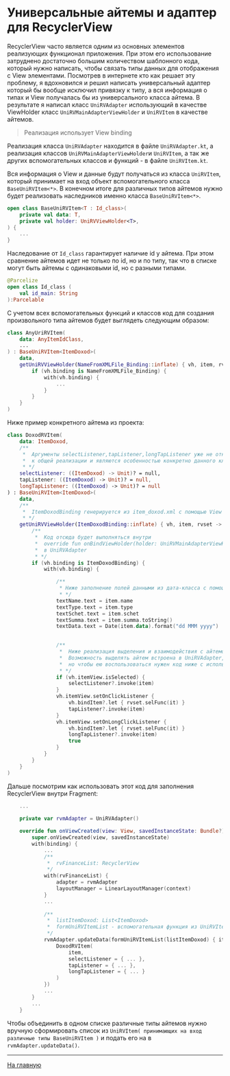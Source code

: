 # Универсальные айтемы и адаптер для RecyclerView

RecyclerView часто является одним из основных элементов реализующих функционал приложения.
При этом его использование затруднено достаточно большим количеством шаблонного кода,
который нужно написать, чтобы связать типы данных для отображения с View элементами.
Посмотрев в интернете кто как решает эту проблему, я вдохновился и решил написать
универсальный адаптер который бы вообще исключил привязку к типу, а вся информация 
о типах и View получалась бы из универсального класса айтема. В результате я написал 
класс `UniRVAdapter` использующий в качестве ViewHolder класс `UniRVMainAdapterViewHolder`
и `UniRVItem` в качестве айтемов.
> Реализация использует View binding

Реализация класса `UniRVAdapter` находится в файле `UniRVAdapter.kt`, а реализация классов
`UniRVMainAdapterViewHolder`и `UniRVItem`, а так же других вспомогательных классов и 
функций - в файле `UniRVItem.kt`.

Вся информация о View и данные будут получаться из класса `UniRVItem`, который 
принимает на вход объект вспомогательного класса `BaseUniRVItem<*>`. В конечном 
итоге для различных типов айтемов нужно будет реализовать наследников
именно класса `BaseUniRVItem<*>`.

```Kotlin
open class BaseUniRVItem<T : Id_class>(
    private val data: T,
    private val holder: UniRVViewHolder<T>,
) {
    ...
}
```
Наследование от `Id_class` гарантирует наличие id у айтема. При этом сравнение айтемов
идет не только по id, но и по типу, так что в списке могут быть айтемы с одинаковыми 
id, но с разными типами.
```Kotlin
@Parcelize
open class Id_class (
    val id_main: String
):Parcelable
```


С учетом всех вспомогательных функций и классов код для создания произвольного типа айтемов
будет выглядеть следующим образом:
```Kotlin
class AnyUriRVItem(
    data: AnyItemIdClass,
    ...
) : BaseUniRVItem<ItemDoxod>(
    data,
    getUniRVViewHolder(NameFromXMLFile_Binding::inflate) { vh, item, rvset ->
        if (vh.binding is NameFromXMLFile_Binding) {
            with(vh.binding) {
                ...
            }
        }
    }
)
```

Ниже пример конкретного айтема из проекта:
```Kotlin
class DoxodRVItem(
    data: ItemDoxod,
    /**
     *  Аргументы selectListener,tapListener,longTapListener уже не относятся 
     *  к общей реализации и являются особенностью конкретно данного класса
     * */
    selectListener: ((ItemDoxod) -> Unit)? = null,
    tapListener: ((ItemDoxod) -> Unit)? = null,
    longTapListener: ((ItemDoxod) -> Unit)? = null
) : BaseUniRVItem<ItemDoxod>(
    data,
    /**
     *  ItemDoxodBinding генерируется из item_doxod.xml с помощью View Binding
     * */
    getUniRVViewHolder(ItemDoxodBinding::inflate) { vh, item, rvset ->
        /**
         *  Код отсюда будет выполняться внутри
         *  override fun onBindViewHolder(holder: UniRVMainAdapterViewHolder, position: Int)
         *  в UniRVAdapter
         * */
        if (vh.binding is ItemDoxodBinding) {
            with(vh.binding) {

                /**
                 * Ниже заполнение полей данными из дата-класса с помощью binding
                 * */
                textName.text = item.name
                textType.text = item.type
                textSchet.text = item.schet
                textSumma.text = item.summa.toString()
                textData.text = Date(item.data).format("dd MMM yyyy")

                
                /**
                 *  Ниже реализация выделения и взаимодействия с айтемом.
                 *  Возможность выделять айтем встроена в UniRVAdapter,
                 *  но чтобы ею воспользоваться нужен код ниже с использованием rvset.
                 * */
                if (vh.itemView.isSelected) {
                    selectListener?.invoke(item)
                }
                vh.itemView.setOnClickListener { 
                    vh.bindItem?.let { rvset.selFunc(it) }
                    tapListener?.invoke(item)
                }
                vh.itemView.setOnLongClickListener {
                    vh.bindItem?.let { rvset.selFunc(it) }
                    longTapListener?.invoke(item)
                    true
                }
            }
        }
    }
)
```

Дальше посмотрим как использовать этот код для заполнения RecyclerView внутри Fragment:
```kotlin
    ...
    
    private var rvmAdapter = UniRVAdapter()

    override fun onViewCreated(view: View, savedInstanceState: Bundle?) {
        super.onViewCreated(view, savedInstanceState)
        with(binding) {
            ...
            /**
             *  rvFinanceList: RecyclerView
             */
            with(rvFinanceList) {
                adapter = rvmAdapter
                layoutManager = LinearLayoutManager(context)
            }
            ...
            
            /**
             *  listItemDoxod: List<ItemDoxod>  
             *  formUniRVItemList - вспомогательная функция из UniRVItem.kt
             */
            rvmAdapter.updateData(formUniRVItemList(listItemDoxod) { item ->
                DoxodRVItem(
                    item,
                    selectListener = { ... },
                    tapListener = { ... },
                    longTapListener = { ... }
                )
            })
            ...
        }
        ...
    }
```

Чтобы объединить в одном списке различные типы айтемов нужно вручную сформировать список
из `UniRVItem( принимающих на вход различные типы BaseUniRVItem )` и подать его на в `rvmAdapter.updateData()`.


---
[На главную](/)
